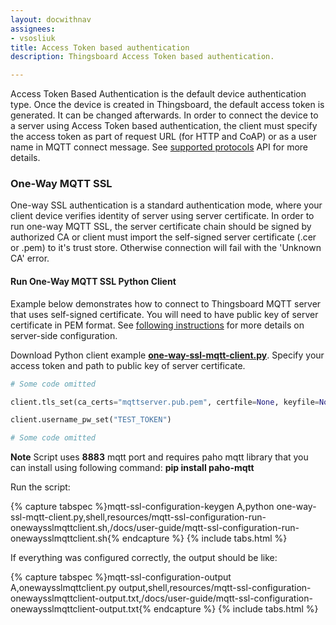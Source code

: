 ```yaml
---
layout: docwithnav
assignees:
- vsosliuk
title: Access Token based authentication
description: Thingsboard Access Token based authentication.

---
```



Access Token Based Authentication is the default device authentication type. Once the device is created in Thingsboard, the default access token is generated. It can be changed afterwards.
In order to connect the device to a server using Access Token based authentication, the client must specify the access token as part of request URL (for HTTP and CoAP) or as a user name in MQTT connect message. 
See [supported protocols](/docs/reference/protocols/) API for more details.

### One-Way MQTT SSL
 
One-way SSL authentication is a standard authentication mode, where your client device verifies identity of server using server certificate.
In order to run one-way MQTT SSL, the server certificate chain should be signed by authorized CA or client must import the self-signed server certificate (.cer or .pem) to it's trust store. 
Otherwise connection will fail with the 'Unknown CA' error.

#### Run One-Way MQTT SSL Python Client

Example below demonstrates how to connect to Thingsboard MQTT server that uses self-signed certificate. 
You will need to have public key of server certificate in PEM format. 
See [following instructions](/docs/user-guide/mqtt-over-ssl/#self-signed-certificate-generation) for more details on server-side configuration.

Download Python client example [**one-way-ssl-mqtt-client.py**](https://raw.githubusercontent.com/thingsboard/thingsboard/master/tools/src/main/python/one-way-ssl-mqtt-client.py).
Specify your access token and path to public key of server certificate.

```python
# Some code omitted

client.tls_set(ca_certs="mqttserver.pub.pem", certfile=None, keyfile=None, cert_reqs=ssl.CERT_REQUIRED, tls_version=ssl.PROTOCOL_TLSv1, ciphers=None);

client.username_pw_set("TEST_TOKEN")

# Some code omitted
```

**Note** Script uses **8883** mqtt port and requires paho mqtt library that you can install using following command: **pip install paho-mqtt**
 
Run the script:

{% capture tabspec %}mqtt-ssl-configuration-keygen
A,python one-way-ssl-mqtt-client.py,shell,resources/mqtt-ssl-configuration-run-onewaysslmqttclient.sh,/docs/user-guide/mqtt-ssl-configuration-run-onewaysslmqttclient.sh{% endcapture %}
{% include tabs.html %}         

If everything was configured correctly, the output should be like:

{% capture tabspec %}mqtt-ssl-configuration-output
A,onewaysslmqttclient.py output,shell,resources/mqtt-ssl-configuration-onewaysslmqttclient-output.txt,/docs/user-guide/mqtt-ssl-configuration-onewaysslmqttclient-output.txt{% endcapture %}
{% include tabs.html %}
